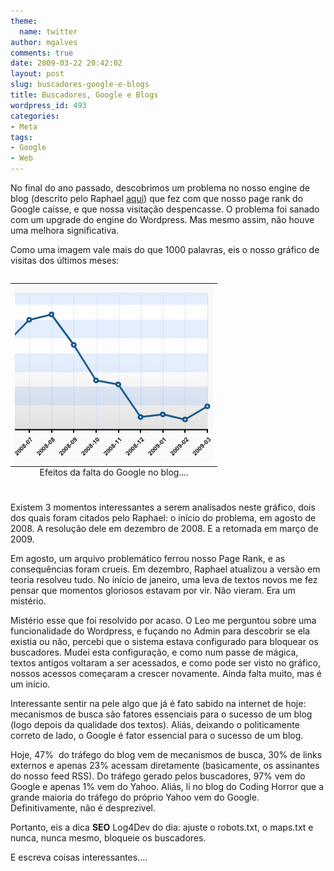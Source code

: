 ```yaml
---
theme:
  name: twitter
author: mgalves
comments: true
date: 2009-03-22 20:42:02
layout: post
slug: buscadores-google-e-blogs
title: Buscadores, Google e Blogs
wordpress_id: 493
categories:
- Meta
tags:
- Google
- Web
---
```


No final do ano passado, descobrimos um problema no nosso engine de blog (descrito pelo Raphael [aqui](http://log4dev.com/2009/01/08/faxina-de-ano-novo/)) que fez com que nosso page rank do Google caísse, e que nossa visitação despencasse. O problema foi sanado com um upgrade do engine do Wordpress. Mas mesmo assim, não houve uma melhora significativa.

Como uma imagem vale mais do que 1000 palavras, eis o nosso gráfico de visitas dos últimos meses:

<table align="center" style="margin-top: 2em; margin-bottom: 2em">
    <caption align="bottom">Efeitos da falta do Google no blog....</caption>
    <tr><td>
     <img src="/images/2009-03-22-buscadores-google-e-blogs/log4dev.png" />
    </td></tr>
</table>

Existem 3 momentos interessantes a serem analisados neste gráfico, dois dos quais foram citados pelo Raphael: o início do problema, em agosto de 2008. A resolução dele em dezembro de 2008. E a retomada em março de 2009.

Em agosto, um arquivo problemático ferrou nosso Page Rank, e as consequências foram crueis. Em dezembro, Raphael atualizou a versão em teoria resolveu tudo. No início de janeiro, uma leva de textos novos me fez pensar que momentos gloriosos estavam por vir. Não vieram. Era um mistério.

Mistério esse que foi resolvido por acaso. O Leo me perguntou sobre uma funcionalidade do Wordpress, e fuçando no Admin para descobrir se ela existia ou não, percebi que o sistema estava configurado para bloquear os buscadores. Mudei esta configuração, e como num passe de mágica, textos antigos voltaram a ser acessados, e como pode ser visto no gráfico, nossos acessos começaram a crescer novamente. Ainda falta muito, mas é um início.

Interessante sentir na pele algo que já é fato sabido na internet de hoje: mecanismos de busca são fatores essenciais para o sucesso de um blog (logo depois da qualidade dos textos). Aliás, deixando o politicamente correto de lado, o Google é fator essencial para o sucesso de um blog.

Hoje, 47%  do tráfego do blog vem de mecanismos de busca, 30% de links externos e apenas 23% acessam diretamente (basicamente, os assinantes do nosso feed RSS). Do tráfego gerado pelos buscadores, 97% vem do Google e apenas 1% vem do Yahoo. Aliás, li no blog do Coding Horror que a grande maioria do tráfego do próprio Yahoo vem do Google. Definitivamente, não é desprezivel.

Portanto, eis a dica **SEO** Log4Dev do dia: ajuste o robots.txt, o maps.txt e nunca, nunca mesmo, bloqueie os buscadores.

E escreva coisas interessantes....
